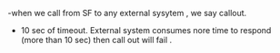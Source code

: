 -when we call from SF to any external sysytem , we say callout. 
- 10 sec of timeout. External system consumes nore time to respond (more than 10 sec) then call out will fail . 